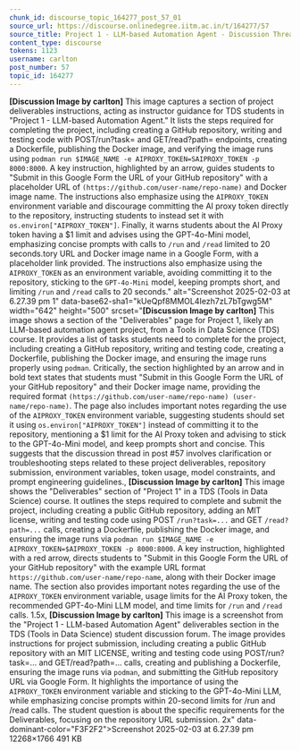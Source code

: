 ```yaml
---
chunk_id: discourse_topic_164277_post_57_01
source_url: https://discourse.onlinedegree.iitm.ac.in/t/164277/57
source_title: Project 1 - LLM-based Automation Agent - Discussion Thread [TDS Jan 2025]
content_type: discourse
tokens: 1123
username: carlton
post_number: 57
topic_id: 164277
---
```


**[Discussion Image by carlton]** This image captures a section of project deliverables instructions, acting as instructor guidance for TDS students in "Project 1 - LLM-based Automation Agent." It lists the steps required for completing the project, including creating a GitHub repository, writing and testing code with POST/run?task= and GET/read?path= endpoints, creating a Dockerfile, publishing the Docker image, and verifying the image runs using `podman run $IMAGE_NAME -e AIPROXY_TOKEN=SAIPROXY_TOKEN -p 8000:8000`. A key instruction, highlighted by an arrow, guides students to "Submit in this Google Form the URL of your GitHub repository" with a placeholder URL of `(https://github.com/user-name/repo-name)` and Docker image name. The instructions also emphasize using the `AIPROXY_TOKEN` environment variable and discourage committing the AI proxy token directly to the repository, instructing students to instead set it with `os.environ["AIPROXY_TOKEN"]`. Finally, it warns students about the Al Proxy token having a $1 limit and advises using the GPT-4o-Mini model, emphasizing concise prompts with calls to `/run` and `/read` limited to 20 seconds.tory URL and Docker image name in a Google Form, with a placeholder link provided. The instructions also emphasize using the `AIPROXY_TOKEN` as an environment variable, avoiding committing it to the repository, sticking to the `GPT-4o-Mini` model, keeping prompts short, and limiting `/run` and `/read` calls to 20 seconds." alt="Screenshot 2025-02-03 at 6.27.39 pm 1" data-base62-sha1="kUeQpf8MMOL4Iezh7zL7bTgwg5M" width="642" height="500" srcset="**[Discussion Image by carlton]** This image shows a section of the "Deliverables" page for Project 1, likely an LLM-based automation agent project, from a Tools in Data Science (TDS) course. It provides a list of tasks students need to complete for the project, including creating a GitHub repository, writing and testing code, creating a Dockerfile, publishing the Docker image, and ensuring the image runs properly using `podman`. Critically, the section highlighted by an arrow and in bold text states that students must "Submit in this Google Form the URL of your GitHub repository" and their Docker image name, providing the required format `(https://github.com/user-name/repo-name) (user-name/repo-name)`. The page also includes important notes regarding the use of the `AIPROXY_TOKEN` environment variable, suggesting students should set it using `os.environ["AIPROXY_TOKEN"]` instead of committing it to the repository, mentioning a $1 limit for the AI Proxy token and advising to stick to the GPT-4o-Mini model, and keep prompts short and concise. This suggests that the discussion thread in post #57 involves clarification or troubleshooting steps related to these project deliverables, repository submission, environment variables, token usage, model constraints, and prompt engineering guidelines., **[Discussion Image by carlton]** This image shows the "Deliverables" section of "Project 1" in a TDS (Tools in Data Science) course. It outlines the steps required to complete and submit the project, including creating a public GitHub repository, adding an MIT license, writing and testing code using POST `/run?task=...` and GET `/read?path=...` calls, creating a Dockerfile, publishing the Docker image, and ensuring the image runs via `podman run $IMAGE_NAME -e AIPROXY_TOKEN=$AIPROXY_TOKEN -p 8000:8000`. A key instruction, highlighted with a red arrow, directs students to "Submit in this Google Form the URL of your GitHub repository" with the example URL format `https://github.com/user-name/repo-name`, along with their Docker image name. The section also provides important notes regarding the use of the `AIPROXY_TOKEN` environment variable, usage limits for the AI Proxy token, the recommended GPT-4o-Mini LLM model, and time limits for `/run` and `/read` calls. 1.5x, **[Discussion Image by carlton]** This image is a screenshot from the "Project 1 - LLM-based Automation Agent" deliverables section in the TDS (Tools in Data Science) student discussion forum. The image provides instructions for project submission, including creating a public GitHub repository with an MIT LICENSE, writing and testing code using POST/run?task=... and GET/read?path=... calls, creating and publishing a Dockerfile, ensuring the image runs via `podman`, and submitting the GitHub repository URL via Google Form. It highlights the importance of using the `AIPROXY_TOKEN` environment variable and sticking to the GPT-4o-Mini LLM, while emphasizing concise prompts within 20-second limits for /run and /read calls. The student question is about the specific requirements for the Deliverables, focusing on the repository URL submission. 2x" data-dominant-color="F3F2F2">Screenshot 2025-02-03 at 6.27.39 pm 12268×1766 491 KB
